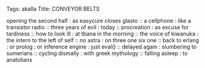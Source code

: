 Tags: akalla
Title: CONVEYOR BELTS
  
opening the second half : as easycure closes glasto :: a cellphone : like a transistor radio :: three years of evil : today :: procreation : as excuse for tardiness :: how to look ill : at tbana in the morning :: the voice of kiwanuka : the intern to the left of self :: no astra : on three one six one :: back to erlang : or prolog : or inference engine : just eval() :: delayed again : slumbering to sumerians :: cycling dismally : with greek mythology :: falling asleep : to anatolians